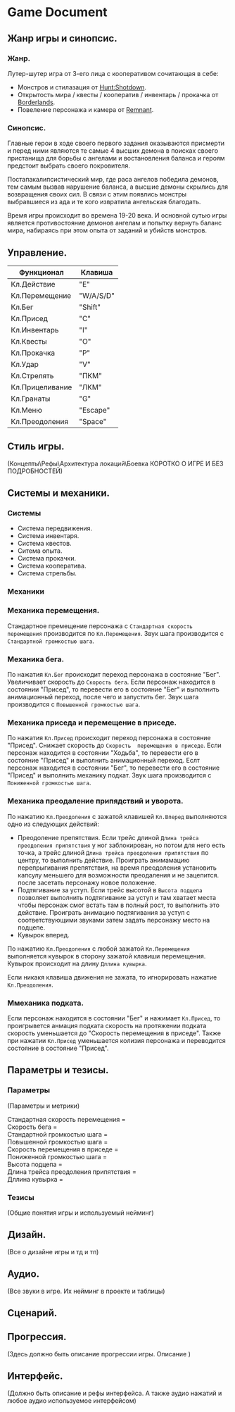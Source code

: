 # Game Document

## Жанр игры и синопсис.

### Жанр.

Лутер-шутер игра от 3-его лица с кооперативом сочитающая в себе:
- Монстров и стилазация от [Hunt:Shotdown](https://www.huntshowdown.com/).
- Открытость мира / квесты / кооператив / инвентарь / прокачка от [Borderlands](https://www.gearboxsoftware.com/game/borderlands/).
- Повеление персонажа и камера от [Remnant](https://www.remnantgame.com/ru/).

### Синопсис.

Главные герои в ходе своего первого задания оказываются присмерти и перед ними являются те самые 4 
высших демона в поисках своего пристанища для борьбы с ангелами и востановления баланса и героям 
предстоит выбрать своего покровителя. 

Постапакалипсистический мир, где раса ангелов победила демонов, тем самым вызвав нарушение баланса, 
а высшие демоны скрылись для возвращения своих сил. В связи с этим появлись монстры выбравшиеся из ада 
и те кого извратила ангельская благодать.

Время игры происходит во времена 19-20 века. И основной сутью игры является противостояние демонов ангелам 
и попытку вернуть баланс мира, набираясь при этом опыта от заданий и убийств монстров.

## Управление. 

| Функционал | Клавиша |
| ------ | ------ |
| Кл.Действие | "Е" |
| Кл.Перемещение | "W/A/S/D" |
| Кл.Бег | "Shift" |
| Кл.Присед | "С" |
| Кл.Инвентарь | "I" |
| Кл.Квесты | "О" |
| Кл.Прокачка | "Р" |
| Кл.Удар | "V" |
| Кл.Стрелять | "ПКМ" |
| Кл.Прицеливание | "ЛКМ" |
| Кл.Гранаты | "G" |
| Кл.Меню | "Escape" |
| Кл.Преодоления | "Space" |

## Стиль игры.

(Концепты\Рефы\Архитектура локаций\Боевка КОРОТКО О ИГРЕ И БЕЗ ПОДРОБНОСТЕЙ)

## Системы и механики.

### Системы 

- Система передвижения. 
- Система инвентаря.
- Система квестов. 
- Ситема опыта. 
- Система прокачки.
- Система кооператива.
- Система стрельбы.


### Механики

 ### Механика перемещения.
 Стандартное премещение персонажа с `Стандартная скорость перемещения` производится по `Кл.Перемещения`. Звук 
 шага производится с `Стандартной громкостью шага`.

 ### Механика бега. 
 По нажатия `Кл.Бег` происходит переход персонажа в состояние "Бег". Увеличивает скорость до `Скорость бега`.
 Если персонаж находится в состоянии "Присед", то перевести его в состояние "Бег" и выполнить анимационный 
 переход, после чего и запустить бег. Звук шага производится с `Повышенной громкостью шага`.

 ### Механика приседа и перемещение в приседе.
 По нажатия `Кл.Присед` происходит переход персонажа в состояние "Присед". Снижает скорость до `Скорость 
 перемещения в приседе`. Если персонаж находится в состоянии "Ходьба", то перевести его в состояние "Присед" 
 и выполнить анимационный переход. Еслт персонаж находится в состоянии "Бег", то перевести его в состояние
 "Присед" и выполнить механику подкат. Звук шага производится с `Пониженной громкостью шага`.

 ### Механика преодаление припядствий и уворота.
 По нажатию `Кл.Преодоления` с зажатой клавишей `Кл.Вперед` выполняются одно из следующих действий:
 - Преодоление препятствия. Если трейс длиной `Длина трейса преодоления припятствия` у ног заблокирован, 
  но потом для него есть точка, а трейс длиной `Длина трейса преодоления припятствия` по центру, то выполнить 
  действие. Проиграть анимамацию перепрыгивания препятствия, на время преодоления установить капсулу меньшего 
  для возможности преодаления и не зацепится. после засетать персонажу новое положение.
 - Подтягивание за уступ. Если трейс высотой в `Высота подцепа` позволяет выполнить подтягивание за уступ 
  и там хватает места чтобы персонаж смог встать там в полный рост, то выполнить это действие. Проиграть 
  анимацию подтягивания за уступ с соответствующими звуками затем задать персонажу место на подцепе.
  - Кувырок вперед.

  По нажатию `Кл.Преодоления` с любой зажатой `Кл.Перемещения` выполняется кувырок в сторону зажатой клавиши 
  перемещения. Кувырок происходит на длину `Дллина кувырка`. 
  
  Если никакя клавиша движения не зажата, то игнорировать нажатие `Кл.Преодоления`.


 ### Ммеханика подката.
 Если персонаж находится в состоянии "Бег" и нажимает `Кл.Присед`, то проигрывется анмация подката скорость
 на протяжении подката скорость уменьшается до "Скорость перемещения в приседе". Также при нажатии `Кл.Присед`
 уменьшается колизия персонажа и переводится состояние в состояние "Присед".

## Параметры и тезисы.

### Параметры
(Параметры и метрики)

Стандартная скорость перемещения = <br/> 
Скорость бега = <br/>
Стандартной громкостью шага = <br/>
Повышенной громкостью шага = <br/>
Скорость перемещения в приседе = <br/>
Пониженной громкостью шага = <br/>
Высота подцепа = <br/>
Длина трейса преодоления припятствия = <br/>
Дллина кувырка = <br/>

### Тезисы
(Общие понятия игры и используемый нейминг)

## Дизайн.

(Все о дизайне игры и тд и тп)

## Аудио.

(Все звуки в игре. Их нейминг в проекте и таблицы)

## Сценарий.


## Прогрессия.

(Здесь должно быть описание прогрессии игры. Описание )

## Интерфейс.

(Должно быть описание и рефы интерфейса. А также аудио нажатий и любое аудио используемое интерфейсом)